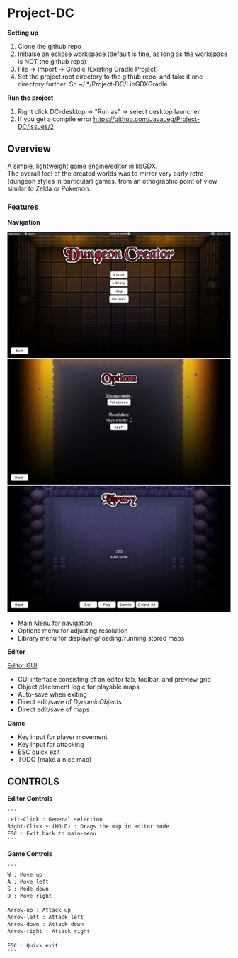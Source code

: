 # Project-DC

**Setting up**

1. Clone the github repo  
2. Initialse an eclipse workspace (default is fine, as long as the workspace is NOT the github repo)  
3. File -> Import -> Gradle (Existing Gradle Project)  
4. Set the project root directory to the github repo, and take it one directory further. So ~/.\*/Project-DC/LibGDXGradle<p>
  
**Run the project**

  1. Right click DC-desktop -> "Run as" -> select desktop launcher  
  2. If you get a compile error https://github.com/JavaLeg/Project-DC/issues/2  
  
 
## Overview

  A simple, lightweight game engine/editor in libGDX.  
  The overall feel of the created worlds was to mirror very early retro (dungeon styles in particular) games, from an othographic point of view similar to Zelda or Pokemon.  
  
  ### Features
  
  **Navigation**

  ![Navigation GUI](docs/main.png?raw=true)
  ![Options menu](docs/options.png?raw=true)
  ![Library menu](docs/library.png?raw=true)
  
  - Main Menu for navigation  
  - Options menu for adjusting resolution  
  - Library menu for displaying/loading/running stored maps  
  
  **Editor**

  [Editor GUI](docs/editor.png?raw=true)
  
  - GUI interface consisting of an editor tab, toolbar, and preview grid  
  - Object placement logic for playable maps  
  - Auto-save when exiting  
  - Direct edit/save of *DynamicObjects*  
  - Direct edit/save of maps  

  **Game**

  - Key input for player movement
  - Key input for attacking
  - ESC quick exit
  - TODO (make a nice map)



## CONTROLS

**Editor Controls**

	```
	Left-Click : General selection  
	Right-Click + (HOLD) : Drags the map in editor mode  
	ESC : Exit back to main-menu  
	```

**Game Controls**

	```
	W : Move up
	A : Move left
	S : Mode down
	D : Move right

	Arrow-up : Attack up
	Arrow-left : Attack left
	Arrow-down : Attack down
	Arrow-right : Attack right

	ESC : Quick exit
	```

  

